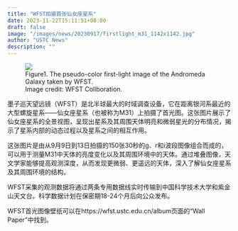 ```yaml
---
title: "WFST拍摄首张仙女座星系"
date: 2023-11-22T15:11:51+08:00
draft: false
image: "/images/news/20230917/firstlight_m31_1142x1142.jpg"
author: "USTC News"
description: ""
---
```


<figure>
<img src="/images/news/20230917/firstlight_m31_1142x1142.jpg"/>

<figcaption>Figure1. The pseudo-color first-light image of the Andromeda Galaxy taken by WFST.</figcaption>
<figcaption> Image credit: WFST Collboration.</figcaption>
</figure>

墨子巡天望远镜（WFST）是北半球最大的时域调查设备，它在距离银河系最近的大型螺旋星系——仙女座星系（也被称为M31）上拍摄了首光图。这张图片展示了仙女座星系的全景视图，呈现出星系及其周围天体明亮和微弱星光的分布情况，揭示了星系内部的动态过程以及星系之间的相互作用。

这张图片是由从9月9日到13日拍摄的150张30秒的g、r和i波段图像组合而成的，可以用于测量M31中天体的亮度变化以及其周围环境中的天体。通过堆叠图像，天文学家能够提高观测深度，从而发现更微弱、更遥远的天体，深入了解仙女座星系及其周围环境的结构。

WFST采集的观测数据将通过两条专用数据线实时传输到中国科学技术大学和紫金山天文台。科学数据计划在保密期18-24个月后向公众发布。

WFST首光图像壁纸可以在https://wfst.ustc.edu.cn/album页面的“Wall Paper”中找到。